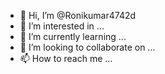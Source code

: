 - 👋 Hi, I’m @Ronikumar4742d
- 👀 I’m interested in ...
- 🌱 I’m currently learning ...
- 💞️ I’m looking to collaborate on ...
- 📫 How to reach me ...

<!---
Ronikumar4742d/Ronikumar4742d is a ✨ special ✨ repository because its `README.md` (this file) appears on your GitHub profile.
You can click the Preview link to take a look at your changes.
--->
